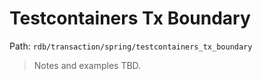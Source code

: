 # Testcontainers Tx Boundary

Path: `rdb/transaction/spring/testcontainers_tx_boundary`

> Notes and examples TBD.
